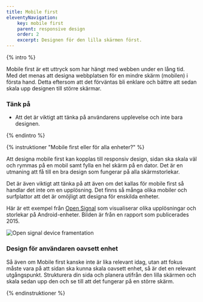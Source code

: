 ```yaml
---
title: Mobile first
eleventyNavigation:
    key: mobile first
    parent: responsive design
    order: 2
    excerpt: Designen för den lilla skärmen först.
---
```


{% intro %}

Mobile first är ett uttryck som har hängt med webben under en lång tid. Med det menas att designa webbplatsen för en mindre skärm (mobilen) i första hand. Detta eftersom att det förväntas bli enklare och bättre att sedan skala upp designen till större skärmar.

### Tänk på

-   Att det är viktigt att tänka på användarens upplevelse och inte bara designen.

{% endintro %}

{% instruktioner "Mobile first eller för alla enheter?" %}

Att designa mobile first kan kopplas till responsiv design, sidan ska skala väl och rymmas på en mobil samt fylla en hel skärm på en dator. Det är en utmaning att få till en bra design som fungerar på alla skärmstorlekar.

Det är även viktigt att tänka på att även om det kallas för mobile first så handlar det inte om en upplösning. Det finns så många olika mobiler och surfplattor att det är omöjligt att designa för enskilda enheter.

Här är ett exempel från [Open Signal](https://www.opensignal.com/market-insights) som visualiserar olika upplösningar och storlekar på Android-enheter. Bilden är från en rapport som publicerades 2015.

![Open signal device framentation](/assets/images/androidfrag.jpg)

### Design för användaren oavsett enhet

Så även om Mobile first kanske inte är lika relevant idag, utan att fokus måste vara på att sidan ska kunna skala oavsett enhet, så är det en relevant utgångspunkt. Strukturera din sida och planera utifrån den lilla skärmen och skala sedan upp den och se till att det fungerar på en större skärm.

{% endinstruktioner %}
